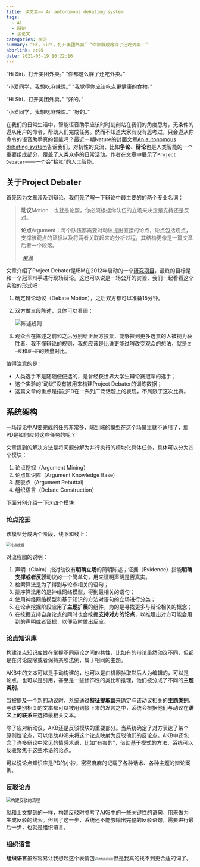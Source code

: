 ```yaml
---
title: 读文章—— An autonomous debating system
tags:
  - AI
  - 辩论
  - 读论文
categories: 学习
summary: “Hi，Siri，打开美团外卖” “你都胖成啥样了还吃外卖！”
abbrlink: ac95
date: 2021-03-19 10:22:16
---
```


“Hi Siri，打开美团外卖。” “你都这么胖了还吃外卖。”

“小爱同学，我想吃麻辣烫。” “我觉得你应该吃点更健康的食物。”

“Hi Siri，打开美团外卖。” “好的。”

“小爱同学，我想吃麻辣烫。” “好的。”

在我们的日常生活中，智能语音助手应该时时刻刻站在我们的角度思考，无条件的遵从用户的命令，帮助人们完成任务。然而不知道大家有没有思考过，只会遵从你命令的语音助手真的智能吗？最近一期Nature的封面文章[An autonomous debating system](https://www.nature.com/articles/s41586-021-03215-w)告诉我们，对抗性的交流，比如**争论、辩论**也是人类智能的一个重要组成部分，覆盖了人类众多的日常活动。作者在文章中展示了`Project Debater`——一个会“抬杠”的人工智能。

## 关于Project Debater

首先因为文章涉及到辩论，我们先了解一下辩论中最主要的的两个专业名词：

> **动议**Motion：也就是论题，你必须根据你队伍的立场来决定是支持还是反对。
>
> **论点**Argument：每个队伍都需要对动议提出直接的论点，论点包括观点，支撑该观点的证据以及将两者关联起来的分析过程，其结构更像是一篇文章后者一个段落。
>
> ​																																		*[来源](https://www.asf.edu.mx/learning/events/asomex-debate-tournament/debating)*

文章介绍了Project Debater是IBM在2012年启动的一个[研究项目](https://www.research.ibm.com/artificial-intelligence/project-debater/)，最终的目标是和一个冠军辩手进行现场辩论。这也可以说是一场公开的实验，我们一起看看这个实验的形式吧：

1. 确定辩论动议（Debate Motion），之后双方都可以准备15分钟。

2. 双方做三段陈述，具体可以看图：

   ![陈述规则](https://my-picbed.oss-cn-hangzhou.aliyuncs.com/img/20210319154748.png)

3. 观众会在陈述之前和之后分别给正反方投票，能够拉到更多选票的人被视为获胜者。我不懂辩论的规则，我想应该是比谁更能过够改变观众的想法，就是`正→反`和`反→正`的数量对比。

值得注意的是：

+ 人类选手不是随随便便选的，是曾经获世界大学生辩论赛冠军的选手；
+ 这个实验的“动议”没有被用来构建Project Debater的训练数据；
+ 这篇文章的重点是描述PD在一系列广泛话题上的表现，不局限于这次比赛。

## 系统架构

一场辩论中AI要完成的任务非常多，端到端的模型在这个场景里就不适用了，那PD是如何应付这些任务的呢？

文章提到的解决方法是将问题分解为并行执行的模块化具体任务，具体可以分为四个模块：

1. 论点挖掘（Argument Mining）
2. 论点知识库（Argument Knowledge Base)
3. 反驳点（Argument Rebuttal)
4. 组织语言（Debate Construction）

下面分别介绍一下这四个模块

### 论点挖掘

该模型分成两个阶段，线下和线上：

<img src="https://my-picbed.oss-cn-hangzhou.aliyuncs.com/img/20210320174335.png" alt="论点挖掘" style="zoom:67%;" />

对流程图的说明：

1. 声明（Claim）指对动议有**明确立场**的简明陈述；证据（Evidence）指能**明确支撑或者反驳**动议的一个简单句，用来证明声明是否真实。
2. 检索算法是为了得到与论点相关的语句；
3. 排序算法用的是神经网络模型，得到最相关的语句；
4. 使用神经网络模型和基于知识的方法对语句的立场进行分类；
5. 在论点挖掘阶段应用了**主题扩展**的组件，为的是寻找更多与辩论相关的概念；
6. 在挖掘支持自身论点的同时也会挖掘**支持对方的论点**，以推理出对方可能会用到的声明或者证据，以便及时做出反应。

### 论点知识库

构建论点知识库旨在掌握不同辩论之间的共性，比如有的辩论虽然动议不同，但都是在讨论废除或者保持某项法例，属于相同的主题。

AKB中的文本可以是手动构建的，也可以是由机器抽取然后人为编辑的，可以是论点，也可以是引用，甚至是一些修饰性的类比和推理，他们被分成了不同的**主题类别**。

当被提及一个新的动议时，系统通过**特征提取器**来确定与该动议相关的**主题类别**，与该类别相关的文本都可以被用到接下来的发言之中，系统会根据他们与动议在**语义上的联系**来选择最相关文本。

除了应对新动议，AKB还是反驳模块的重要部分。当系统确定了对方表达了某个原则性论点，可以借助AKB来将这个论点映射为反驳他们的反论点。AKB中还包含了许多辩论中常见的情感术语，比如“有害的”，借助基于模式的方法，系统可以反驳聚焦于这些术语的论点。

可以说论点知识库是PD的小抄，密密麻麻的记载了各种话术、各种主题的辩论案例。

### 反驳论点

<img src="https://my-picbed.oss-cn-hangzhou.aliyuncs.com/img/20210321141252.png" alt="构建反驳的流程" style="zoom:80%;" />

就和上文提到的一样，构建反驳时参考了AKB中的一些关键性的语句，用来做为生成反驳的线索。但到了这一步，系统还不能够输出完整的反驳语句，需要进行最后一步，也就是组织语言。

### 组织语言



**组织语言**虽然容易让我想起这个表情包<img src="http://img.rcbqb.com/dt/h0bz44rmwxf.jpg" alt="试图组织语言" style="zoom:50%;" />但是我真的找不到更合适的词了。

